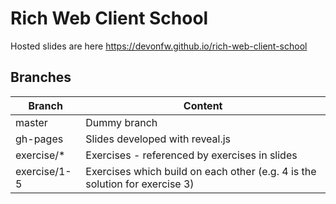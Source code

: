 # Rich Web Client School

Hosted slides are here https://devonfw.github.io/rich-web-client-school

## Branches

| Branch            | Content                                                                     |
| ----------------- | --------------------------------------------------------------------------- |
| master            | Dummy branch                                                                |
| gh-pages          | Slides developed with reveal.js                                             |
| exercise/*        | Exercises - referenced by exercises in slides                               |
| exercise/1-5      | Exercises which build on each other (e.g. 4 is the solution for exercise 3) |
